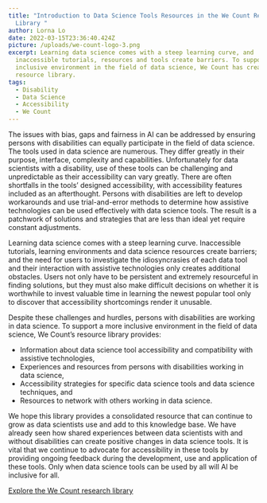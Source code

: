 ```yaml
---
title: "Introduction to Data Science Tools Resources in the We Count Research
  Library "
author: Lorna Lo
date: 2022-03-15T23:36:40.424Z
picture: /uploads/we-count-logo-3.png
excerpt: Learning data science comes with a steep learning curve, and
  inaccessible tutorials, resources and tools create barriers. To support a more
  inclusive environment in the field of data science, We Count has created a
  resource library.
tags:
  - Disability
  - Data Science
  - Accessibility
  - We Count
---
```

The issues with bias, gaps and fairness in AI can be addressed by ensuring persons with disabilities can equally participate in the field of data science. The tools used in data science are numerous. They differ greatly in their purpose, interface, complexity and capabilities. Unfortunately for data scientists with a disability, use of these tools can be challenging and unpredictable as their accessibility can vary greatly. There are often shortfalls in the tools’ designed accessibility, with accessibility features included as an afterthought. Persons with disabilities are left to develop workarounds and use trial-and-error methods to determine how assistive technologies can be used effectively with data science tools. The result is a patchwork of solutions and strategies that are less than ideal yet require constant adjustments.  

Learning data science comes with a steep learning curve. Inaccessible tutorials, learning environments and data science resources create barriers; and the need for users to investigate the idiosyncrasies of each data tool and their interaction with assistive technologies only creates additional obstacles. Users not only have to be persistent and extremely resourceful in finding solutions, but they must also make difficult decisions on whether it is worthwhile to invest valuable time in learning the newest popular tool only to discover that accessibility shortcomings render it unusable.  

Despite these challenges and hurdles, persons with disabilities are working in data science. To support a more inclusive environment in the field of data science, We Count’s resource library provides:  

* Information about data science tool accessibility and compatibility with assistive technologies, 
* Experiences and resources from persons with disabilities working in data science, 
* Accessibility strategies for specific data science tools and data science techniques, and 
* Resources to network with others working in data science. 

We hope this library provides a consolidated resource that can continue to grow as data scientists use and add to this knowledge base. We have already seen how shared experiences between data scientists with and without disabilities can create positive changes in data science tools. It is vital that we continue to advocate for accessibility in these tools by providing ongoing feedback during the development, use and application of these tools. Only when data science tools can be used by all will AI be inclusive for all.

[Explore the We Count research library](https://wecount.inclusivedesign.ca/resources/)